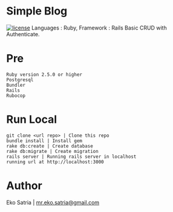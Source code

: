 # Simple Blog
 [![license](https://img.shields.io/github/license/mashape/apistatus.svg)]() 
Languages : Ruby, Framework : Rails
Basic CRUD with Authenticate.  

# Pre
    Ruby version 2.5.0 or higher
    Postgresql
    Bundler
    Rails
    Rubocop
# Run Local
  
    git clone <url repo> | Clone this repo
    bundle install | Install gem
    rake db:create | Create database
    rake db:migrate | Create migration
    rails server | Running rails server in localhost
    running url at http://localhost:3000

# Author
Eko Satria | mr.eko.satria@gmail.com
